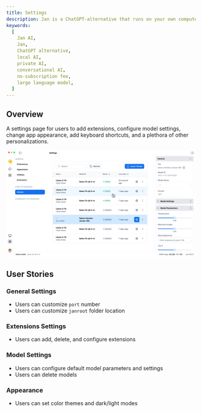 ```yaml
---
title: Settings
description: Jan is a ChatGPT-alternative that runs on your own computer, with a local API server.
keywords:
  [
    Jan AI,
    Jan,
    ChatGPT alternative,
    local AI,
    private AI,
    conversational AI,
    no-subscription fee,
    large language model,
  ]
---
```


<head>
  <title>Settings</title>
  <meta charset="utf-8" />
  <meta name="description" content="Jan is a ChatGPT-alternative that runs on your own computer, with a local API server." />
  <meta name="keywords" content="Jan AI, Jan, ChatGPT alternative, local AI, private AI, conversational AI, no-subscription fee, large language model" />
  <meta name="twitter:card" content="summary" />
  <link rel="canonical" href="https://jan.ai/settings" />
  <meta property="og:title" content="Settings" />
  <meta property="og:description" content="Jan is a ChatGPT-alternative that runs on your own computer, with a local API server." />
  <meta property="og:url" content="https://jan.ai/settings" />
  <meta property="og:type" content="article" />
</head>

## Overview

A settings page for users to add extensions, configure model settings, change app appearance, add keyboard shortcuts, and a plethora of other personalizations.

![alt text](../img/settings-screen.png)

## User Stories

<!-- Can also be used as a QA Checklist -->

### General Settings

- Users can customize `port` number
- Users can customize `janroot` folder location

### Extensions Settings

- Users can add, delete, and configure extensions

### Model Settings

- Users can configure default model parameters and settings
- Users can delete models

### Appearance

- Users can set color themes and dark/light modes
